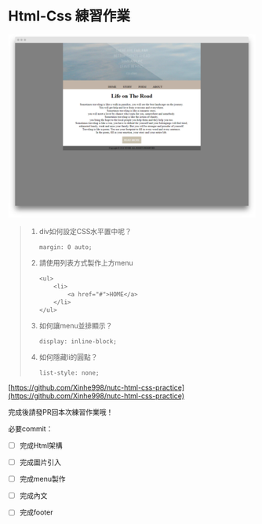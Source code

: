 # Html-Css 練習作業

![](/assets/html-css-practice.png)

> 1. div如何設定CSS水平置中呢？
>    ```
>    margin: 0 auto;
>    ```
> 2. 請使用列表方式製作上方menu
>    ```
>    <ul>
>        <li>
>            <a href="#">HOME</a>
>        </li>
>    </ul>
>    ```
> 3. 如何讓menu並排顯示？
>    ```
>    display: inline-block;
>    ```
> 4. 如何隱藏li的圓點？
>    ```
>    list-style: none;
>    ```

[https://github.com/Xinhe998/nutc-html-css-practice](https://github.com/Xinhe998/nutc-html-css-practice)  


完成後請發PR回本次練習作業哦！

必要commit：

* [ ] 完成Html架構
* [ ] 完成圖片引入
* [ ] 完成menu製作
* [ ] 完成內文
* [ ] 完成footer



